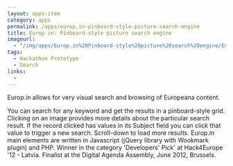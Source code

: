 ```yaml
---
layout: apps-item
category: apps
permalink: /apps/europ.in-pinboard-style-picture-search-engine
title: Europ.in: Pinboard-style picture search engine
imageurl:
  - "/img/apps/Europ.in%20Pinboard-style%20picture%20search%20engine/Europ.in.jpg"
tags:
  - Hackathon Prototype
  - Search
links:
  - 
---
```


Europ.in allows for very visual search and browsing of Europeana content. 

You can search for any keyword and get the results in a pinboard-style grid. Clicking on an image provides more details about the particular search result. If the record clicked has values in its Subject field you can click that value to trigger a new search. Scroll-down to load more results. Europ.in main elements are written in Javascript (jQuery library with Wookmark plugin) and PHP. Winner in the category 'Developers' Pick' at Hack4Europe '12 - Latvia. Finalist at the Digital Agenda Assembly, June 2012, Brussels.

